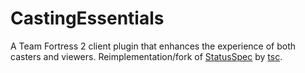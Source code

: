 # CastingEssentials

A Team Fortress 2 client plugin that enhances the experience of both casters and viewers. Reimplementation/fork of [StatusSpec](https://github.com/fwdcp/StatusSpec) by [tsc](https://github.com/thesupremecommander).
